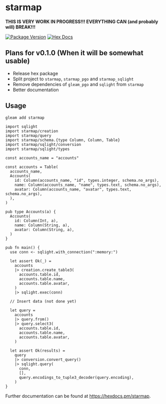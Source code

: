 # starmap

**THIS IS VERY WORK IN PROGRESS!!! EVERYTHING CAN (and probably will) BREAK!!!**

[![Package Version](https://img.shields.io/hexpm/v/starmap)](https://hex.pm/packages/starmap)
[![Hex Docs](https://img.shields.io/badge/hex-docs-ffaff3)](https://hexdocs.pm/starmap/)

## Plans for v0.1.0 (When it will be somewhat usable)

- Release hex package
- Split project to `starmap`, `starmap_pgo` and `starmap_sqlight`
- Remove dependencies of `gleam_pgo` and `sqlight` from `starmap`
- Better documentation

## Usage

```sh
gleam add starmap
```

```gleam
import sqlight
import starmap/creation
import starmap/query
import starmap/schema.{type Column, Column, Table}
import starmap/sqlight/conversion
import starmap/sqlight/types

const accounts_name = "accounts"

const accounts = Table(
  accounts_name,
  Accounts(
    id: Column(accounts_name, "id", types.integer, schema.no_args),
    name: Column(accounts_name, "name", types.text, schema.no_args),
    avatar: Column(accounts_name, "avatar", types.text, schema.no_args),
  ),
)

pub type Accounts(a) {
  Accounts(
    id: Column(Int, a),
    name: Column(String, a),
    avatar: Column(String, a),
  )
}

pub fn main() {
  use conn <- sqlight.with_connection(":memory:")

  let assert Ok(_) =
    accounts
    |> creation.create_table3(
      accounts.table.id,
      accounts.table.name,
      accounts.table.avatar,
    )
    |> sqlight.exec(conn)

  // Insert data (not done yet)

  let query =
    accounts
    |> query.from()
    |> query.select3(
      accounts.table.id,
      accounts.table.name,
      accounts.table.avatar,
    )

  let assert Ok(results) =
    query
    |> conversion.convert_query()
    |> sqlight.query(
      conn,
      [],
      query.encodings_to_tuple3_decoder(query.encoding),
    )
}
```

Further documentation can be found at <https://hexdocs.pm/starmap>.
